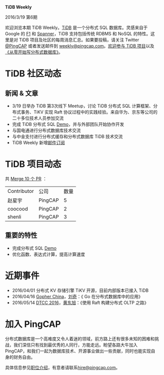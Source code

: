 **TiDB Weekly**

   2016/3/19 第6期

欢迎浏览本期 TiDB Weekly。[TiDB](https://github.com/pingcap/tidb) 是一个分布式 SQL 数据库。灵感来自于 Google 的 [F1](http://research.google.com/pubs/pub41344.html) 和 [Spanner](http://research.google.com/archive/spanner.html)，TiDB 支持包括传统 RDBMS 和 NoSQL 的特性。这里是对 TiDB 项目及社区的每周消息汇总。如果要投稿，请关注 Twitter [@](https://twitter.com/ThisWeekInRust)[PingCAP](https://twitter.com/PingCAP) 或者发送邮件到 [weekly@pingcap.com](mailto:weekly@pingcap.com)。[欢迎参与 TiDB 项目](https://github.com/pingcap/tidb/blob/master/CONTRIBUTING.md)以及[《从零开始写分布式数据库》](https://github.com/ngaut/builddatabase)。

# **TiDB 社区动态**

## **新闻 & 文章**

* 3/19 日举办 TiDB 第3次线下 Meetup，讨论 TiDB 分布式 SQL 计算框架、分布式事务、TiKV 实现 Raft 协议过程中的实践经验。来自华为、京东等公司的二十多位技术人员参加交流
* 完成 TiDB 分布式 SQL [Demo](https://github.com/pingcap/tidb/tree/coocood/kvxapi)，并与外部团队开始协作开发
* 与国电通进行分布式数据库技术交流
* 与中金支付进行分布式缓存和分布式数据库 TiDB 技术交流
* TiDB Weekly 新增[邮件订阅](http://eepurl.com/bT1FAv)

# **TiDB 项目动态**

共 [Merge 10 个 PR](https://github.com/pingcap/tidb/pulls?utf8=%E2%9C%93&q=is%3Apr+is%3Amerged+merged%3A2016-03-12..2016-03-18+) ：

<table>
  <tr>
    <td>Contributor</td>
    <td>公司</td>
    <td>数量</td>
  </tr>
  <tr>
    <td>赵星宇</td>
    <td>PingCAP</td>
    <td>5</td>
  </tr>
  <tr>
    <td>coocood</td>
    <td>PingCAP</td>
    <td>2</td>
  </tr>
  <tr>
    <td>shenli</td>
    <td>PingCAP</td>
    <td>3</td>
  </tr>
</table>


## **重要的特性**

* 完成分布式 SQL [Demo](https://github.com/pingcap/tidb/pull/963)
* 优化函数、表达式计算，提高计算速度

# **近期事件**

* 2016/04/01 分布式 KV 存储引擎 TiKV 开源，目前内部版本已接入 TiDB
* 2016/04/16  [Gopher China](http://gopherchina.org/)，[刘奇](http://weibo.com/chuangyiyongpin)：《 Go 在分布式数据库中的应用》
* 2016/05/14 [DTCC 2016](http://dtcc.it168.com/jiabin.html)，[黄东旭](http://weibo.com/c4pt0r?is_all=1)：《使用 Raft 构建分布式 OLTP 之路》

# **加入 PingCAP**

分布式数据库是一个高难度又令人着迷的领域，前方路上还有很多未知的困难和挑战，我们深信只有找到最优秀的人同行，方能走远。盼望各路大牛加入 PingCAP，和我们一起为数据库技术、开源事业做出一些贡献，同时也能实现自身的财务自由。

具体信息参见[职位介绍](http://www.lagou.com/gongsi/j113568.html)，有意者请联系[hire@pingcap.com](mailto:hire@pingcap.com)。
